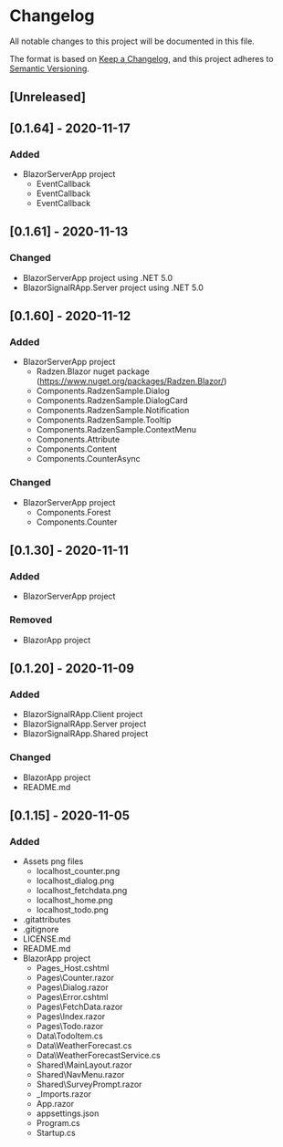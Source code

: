 # Changelog
All notable changes to this project will be documented in this file.

The format is based on [Keep a Changelog](https://keepachangelog.com/en/1.0.0/),
and this project adheres to [Semantic Versioning](https://semver.org/spec/v2.0.0.html).

## [Unreleased]

## [0.1.64] - 2020-11-17
### Added
- BlazorServerApp project
  - EventCallback
  - EventCallback<T>
  - EventCallback<string>

## [0.1.61] - 2020-11-13
### Changed
- BlazorServerApp project using .NET 5.0
- BlazorSignalRApp.Server project using .NET 5.0

## [0.1.60] - 2020-11-12
### Added
- BlazorServerApp project
  - Radzen.Blazor nuget package (https://www.nuget.org/packages/Radzen.Blazor/)
  - Components.RadzenSample.Dialog
  - Components.RadzenSample.DialogCard
  - Components.RadzenSample.Notification
  - Components.RadzenSample.Tooltip
  - Components.RadzenSample.ContextMenu
  - Components.Attribute
  - Components.Content
  - Components.CounterAsync
### Changed
- BlazorServerApp project
  - Components.Forest
  - Components.Counter

## [0.1.30] - 2020-11-11
### Added
- BlazorServerApp project
### Removed
- BlazorApp project

## [0.1.20] - 2020-11-09
### Added
- BlazorSignalRApp.Client project
- BlazorSignalRApp.Server project
- BlazorSignalRApp.Shared project
### Changed
- BlazorApp project
- README.md

## [0.1.15] - 2020-11-05
### Added
- Assets png files
  - localhost_counter.png
  - localhost_dialog.png
  - localhost_fetchdata.png
  - localhost_home.png
  - localhost_todo.png
- .gitattributes
- .gitignore
- LICENSE.md
- README.md
- BlazorApp project
  - Pages\_Host.cshtml
  - Pages\Counter.razor
  - Pages\Dialog.razor
  - Pages\Error.cshtml
  - Pages\FetchData.razor
  - Pages\Index.razor
  - Pages\Todo.razor
  - Data\TodoItem.cs
  - Data\WeatherForecast.cs
  - Data\WeatherForecastService.cs
  - Shared\MainLayout.razor
  - Shared\NavMenu.razor
  - Shared\SurveyPrompt.razor
  - _Imports.razor
  - App.razor
  - appsettings.json
  - Program.cs
  - Startup.cs
